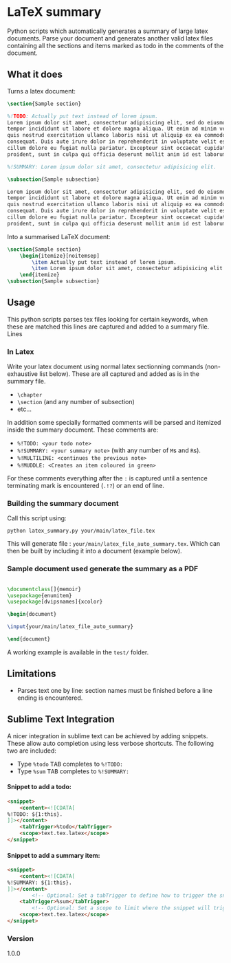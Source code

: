 # LaTeX summary #

Python scripts which automatically generates a summary of large
latex documents. Parse your document and generates another valid latex
files containing all the sections and items marked as todo in the comments
of the document.

## What it does ##

Turns a latex document:

```latex
\section{Sample section}

%!TODO: Actually put text instead of lorem ipsum.
Lorem ipsum dolor sit amet, consectetur adipisicing elit, sed do eiusmod
tempor incididunt ut labore et dolore magna aliqua. Ut enim ad minim veniam,
quis nostrud exercitation ullamco laboris nisi ut aliquip ex ea commodo
consequat. Duis aute irure dolor in reprehenderit in voluptate velit esse
cillum dolore eu fugiat nulla pariatur. Excepteur sint occaecat cupidatat non
proident, sunt in culpa qui officia deserunt mollit anim id est laborum.

%!SUMMARY: Lorem ipsum dolor sit amet, consectetur adipisicing elit.

\subsection{Sample subsection}

Lorem ipsum dolor sit amet, consectetur adipisicing elit, sed do eiusmod
tempor incididunt ut labore et dolore magna aliqua. Ut enim ad minim veniam,
quis nostrud exercitation ullamco laboris nisi ut aliquip ex ea commodo
consequat. Duis aute irure dolor in reprehenderit in voluptate velit esse
cillum dolore eu fugiat nulla pariatur. Excepteur sint occaecat cupidatat non
proident, sunt in culpa qui officia deserunt mollit anim id est laborum.

```

Into a summarised LaTeX document:
```latex
\section{Sample section}
    \begin{itemize}[noitemsep]
        \item Actually put text instead of lorem ipsum.
        \item Lorem ipsum dolor sit amet, consectetur adipisicing elit.
    \end{itemize}
\subsection{Sample subsection}
```


## Usage ##

This python scripts parses tex files looking for certain keywords, when these
are matched this lines are captured and added to a summary file. Lines

### In Latex ###
Write your latex document using normal latex sectionning commands 
(non-exhaustive list below). These are all captured and added as is
in the summary file.

 + `\chapter`
 + `\section` (and any number of subsection)
 + etc...

In addition some specially formatted comments will be parsed and itemized
inside the summary document. These comments are:

 + `%!TODO: <your todo note>`
 + `%!SUMMARY: <your summary note>` (with any number of `M`s and `R`s).
 + `%!MULTILINE: <continues the previous note>`
 + `%!MUDDLE: <Creates an item coloured in green>`

For these comments everything after the `:` is captured
until a sentence terminating mark is encountered (`.!?`) or an end of line.


### Building the summary document ###

Call this script using:

	python latex_summary.py your/main/latex_file.tex

This will generate file : `your/main/latex_file_auto_summary.tex`. Which can 
then be built by including it into a document (example below).

### Sample document used generate the summary as a PDF ###

```latex

\documentclass[]{memoir}
\usepackage{enumitem}
\usepackage[dvipsnames]{xcolor}

\begin{document}

\input{your/main/latex_file_auto_summary}

\end{document}

```

A working example is available in the `test/` folder.

## Limitations ##

 + Parses text one by line: section names must be finished before a line 
 ending is encountered. 


## Sublime Text Integration ##
 
A nicer integration in sublime text can be achieved by adding snippets.
These allow auto completion using less verbose shortcuts. The following two are included:
 
 + Type `%todo` <kbd>TAB</kbd> completes to `%!TODO: `
 + Type `%sum` <kbd>TAB</kbd> completes to `%!SUMMARY: `


#### Snippet to add a todo:

```html
<snippet>
	<content><![CDATA[
%!TODO: ${1:this}.
]]></content>
	<tabTrigger>%todo</tabTrigger>
	<scope>text.tex.latex</scope>
</snippet>
```

#### Snippet to add a summary item:

```html
<snippet>
	<content><![CDATA[
%!SUMMARY: ${1:this}.
]]></content>
		<!-- Optional: Set a tabTrigger to define how to trigger the snippet -->
	<tabTrigger>%sum</tabTrigger>
		<!-- Optional: Set a scope to limit where the snippet will trigger -->
	<scope>text.tex.latex</scope>
</snippet>
```

### Version ###

1.0.0